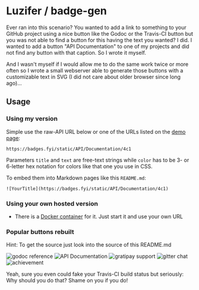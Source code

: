 # Luzifer / badge-gen

Ever ran into this scenario? You wanted to add a link to something to your GitHub project using a nice button like the Godoc or the Travis-CI button but you was not able to find a button for this having the text you wanted? I did. I wanted to add a button "API Documentation" to one of my projects and did not find any button with that caption. So I wrote it myself.

And I wasn't myself if I would allow me to do the same work twice or more often so I wrote a small webserver able to generate those buttons with a customizable text in SVG (I did not care about older browser since long ago)…

## Usage

### Using my version

Simple use the raw-API URL below or one of the URLs listed on the [demo page](https://badges.fyi/):

```
https://badges.fyi/static/API/Documentation/4c1
```

Parameters `title` and `text` are free-text strings while `color` has to be 3- or 6-letter hex notation for colors like that one you use in CSS.

To embed them into Markdown pages like this `README.md`:

```
![YourTitle](https://badges.fyi/static/API/Documentation/4c1)
```

### Using your own hosted version

- There is a [Docker container](https://quay.io/repository/luzifer/badge-gen) for it. Just start it and use your own URL

### Popular buttons rebuilt

Hint: To get the source just look into the source of this README.md

![godoc reference](https://badges.fyi/static/godoc/reference/5d79b5)
![API Documentation](https://badges.fyi/static/API/Documentation/4c1)
![gratipay support](https://badges.fyi/static/gratipay/support%20myproject/4c1)
![gitter chat](https://badges.fyi/static/GITTER/JOIN%20CHAT/1dce73)
![achievement](https://badges.fyi/static/Achievement/You%20found%20a%20badge!/911)

Yeah, sure you even could fake your Travis-CI build status but seriously: Why should you do that? Shame on you if you do!
